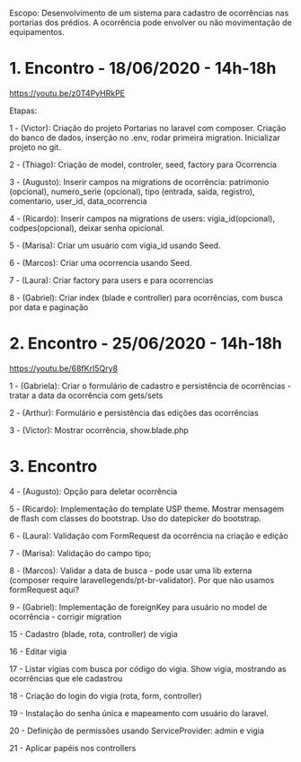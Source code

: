 Escopo: Desenvolvimento de um sistema para cadastro de ocorrências nas
portarias dos prédios. A ocorrência pode envolver ou não movimentação
de equipamentos.

# 1. Encontro - 18/06/2020 - 14h-18h
https://youtu.be/z0T4PyHRkPE

Etapas:

1 - (Victor): Criação do projeto Portarias no laravel com composer. Criação do banco
de dados, inserção no .env, rodar primeira migration. Inicializar projeto
no git.

2 - (Thiago): Criação de model, controler, seed, factory para Ocorrencia

3 - (Augusto): Inserir campos na migrations de ocorrência: patrimonio (opcional),
numero_serie (opcional), tipo (entrada, saida, registro), comentario, user_id, data_ocorrencia

4 - (Ricardo):  Inserir campos na migrations de users: vigia_id(opcional), codpes(opcional),
deixar senha opicional.

5 - (Marisa): Criar um usuário com vigia_id usando Seed. 

6 - (Marcos): Criar uma ocorrencia usando Seed.

7 - (Laura): Criar factory para users e para ocorrencias

8 - (Gabriel): Criar index (blade e controller) para ocorrências, com busca por data e paginação

# 2. Encontro - 25/06/2020 - 14h-18h
https://youtu.be/68fKrI5Qry8

1 - (Gabriela): Criar o formulário de cadastro e persistência de ocorrências - tratar a data da ocorrência com gets/sets

2 - (Arthur): Formulário e persistência das edições das ocorrências

3 - (Victor): Mostrar ocorrência, show.blade.php

# 3. Encontro

4 - (Augusto): Opção para deletar ocorrência

5 - (Ricardo): Implementação do template USP theme. Mostrar mensagem de flash com classes do bootstrap. Uso do datepicker do bootstrap.

6 - (Laura): Validação com FormRequest da ocorrência na criação e edição

7 - (Marisa): Validação do campo tipo;

8 - (Marcos): Validar a data de busca - pode usar uma lib externa (composer require laravellegends/pt-br-validator).
Por que não usamos formRequest aqui?

9 - (Gabriel): Implementação de foreignKey para usuário no model de ocorrência - corrigir migration



15 - Cadastro (blade, rota, controller) de vigia

16 - Editar vigia

17 - Listar vigias com busca por código do vigia. Show vigia, mostrando as ocorrências que ele cadastrou

18 - Criação do login do vigia (rota, form, controller)

19 - Instalação do senha única e mapeamento com usuário do laravel. 

20 - Definição de permissões usando ServiceProvider: admin e vigia

21 -  Aplicar papéis nos controllers
